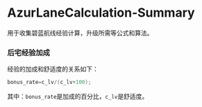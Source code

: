 # AzurLaneCalculation-Summary
用于收集碧蓝航线经验计算，升级所需等公式和算法。

### 后宅经验加成
经验的加成和舒适度的关系如下：
```java
bonus_rate=c_lv/(c_lv+100);
```
其中：`bonus_rate`是加成的百分比，`c_lv`是舒适度。
